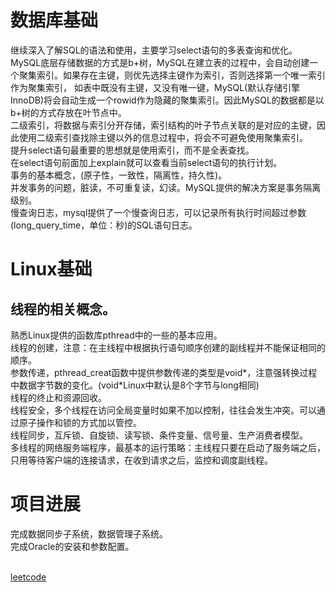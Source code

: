 # 数据库基础
继续深入了解SQL的语法和使用，主要学习select语句的多表查询和优化。<br>
MySQL底层存储数据的方式是b+树，MySQL在建立表的过程中，会自动创建一个聚集索引。如果存在主键，则优先选择主键作为索引，否则选择第一个唯一索引作为聚集索引，
如表中既没有主键，又没有唯一键，MySQL(默认存储引擎InnoDB)将会自动生成一个rowid作为隐藏的聚集索引。因此MySQL的数据都是以b+树的方式存放在叶节点中。<br>
二级索引，将数据与索引分开存储，索引结构的叶子节点关联的是对应的主键，因此使用二级索引查找除主键以外的信息过程中，将会不可避免使用聚集索引。<br>
提升select语句最重要的思想就是使用索引，而不是全表查找。<br>
在select语句前面加上explain就可以查看当前select语句的执行计划。<br>
事务的基本概念，(原子性，一致性，隔离性，持久性)。<br>
并发事务的问题，脏读，不可重复读，幻读。MySQL提供的解决方案是事务隔离级别。<br>
慢查询日志，mysql提供了一个慢查询日志，可以记录所有执行时间超过参数(long_query_time，单位：秒)的SQL语句日志。
# Linux基础
## 线程的相关概念。
熟悉Linux提供的函数库pthread中的一些的基本应用。<br>
线程的创建，注意：在主线程中根据执行语句顺序创建的副线程并不能保证相同的顺序。<br>
参数传递，pthread_creat函数中提供参数传递的类型是void*，注意强转换过程中数据字节数的变化。(void\*Linux中默认是8个字节与long相同)<br>
线程的终止和资源回收。<br>
线程安全，多个线程在访问全局变量时如果不加以控制，往往会发生冲突。可以通过原子操作和锁的方式加以管控。<br>
线程同步，互斥锁、自旋锁、读写锁、条件变量、信号量、生产消费者模型。<br>
多线程的网络服务端程序，最基本的运行策略：主线程只要在启动了服务端之后，只用等待客户端的连接请求，在收到请求之后，监控和调度副线程。
# 项目进展
完成数据同步子系统，数据管理子系统。<br>
完成Oracle的安装和参数配置。<br><br>

[leetcode](https://github.com/yzh123qwer/leetcode)
